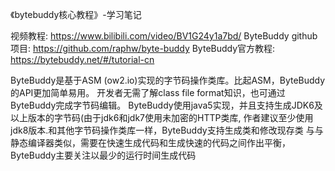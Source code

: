 《bytebuddy核心教程》-学习笔记

视频教程: https://www.bilibili.com/video/BV1G24y1a7bd/
ByteBuddy github项目: https://github.com/raphw/byte-buddy
ByteBuddy官方教程: https://bytebuddy.net/#/tutorial-cn

ByteBuddy是基于ASM (ow2.io)实现的字节码操作类库。比起ASM，ByteBuddy的API更加简单易用。
开发者无需了解class file format知识，也可通过ByteBuddy完成字节码编辑。
ByteBuddy使用java5实现，并且支持生成JDK6及以上版本的字节码(由于jdk6和jdk7使用未加密的HTTP类库, 
作者建议至少使用jdk8版本.和其他字节码操作类库一样，ByteBuddy支持生成类和修改现存类
与与静态编译器类似，需要在快速生成代码和生成快速的代码之间作出平衡，ByteBuddy主要关注以最少的运行时间生成代码
